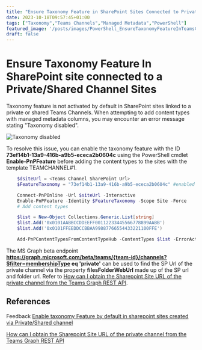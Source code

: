 ```yaml
---
title: "Ensure Taxonomy Feature in SharePoint Sites Connected to Private/Shared Teams Channels"
date: 2023-10-18T09:57:45+01:00
tags: ["Taxonomy","Teams Channels","Managed Metadata","PowerShell"]
featured_image: '/posts/images/PowerShell_EnsureTaxonomyFeatureInTeamsChannelSites/TaxonomyDisabled.png'
draft: false
---
```


# Ensure Taxonomy Feature In SharePoint site connected to a Private/Shared Channel Sites

Taxonomy feature is not activated by default in SharePoint sites linked to a private or shared Teams Channels. 
When attempting to add content types with managed metadata columns, you may encounter an error message stating "Taxonomy disabled".

![Taxonomy disabled](../images/PowerShell_EnsureTaxonomyFeatureInTeamsChannelSites/TaxonomyDisabled.png)

To resolve this issue, you can enable the taxonomy feature with the ID **73ef14b1-13a9-416b-a9b5-ececa2b0604c** using the PowerShell cmdlet **Enable-PnPFeature** before adding the content types to the sites with the template TEAMCHANNEL#1.


```powershell
    $dsiteUrl = <Teams Channel SharePoint Url>
    $FeatureTaxonomy = "73ef14b1-13a9-416b-a9b5-ececa2b0604c" #enabled taxonomy

    Connect-PnPOnline -Url $siteUrl -Interactive
    Enable-PnPFeature -Identity $FeatureTaxonomy -Scope Site -Force
    # Add content types

    $list = New-Object Collections.Generic.List[string]
    $list.Add('0x0101AABBCCDDEEFF00112233445566778899AABB')
    $list.Add('0x0101FFEEDDCCBBAA99887766554433221100FFE')

    Add-PnPContentTypesFromContentTypeHub -ContentTypes $list -ErrorAction Continue
```

The MS Graph beta endpoint **https://graph.microsoft.com/beta/teams/{team-id}/channels?$filter=membershipType eq 'private'** can be used to find the SP Url of the private channel via the property **filesFolderWebUrl** made up of the SP url and folder url. Refer to [How can I obtain the Sharepoint Site URL of the private channel from the Teams Graph REST API](https://learn.microsoft.com/en-us/answers/questions/1159903/how-can-i-obtain-the-sharepoint-site-url-of-the-pr?wt.mc_id=MVP_308367). 

## References

Feedback [Enable taxonomy Feature by default in sharepoint sites created via Private/Shared channel](https://feedbackportal.microsoft.com/feedback/idea/86b3778c-8b6d-ee11-a81c-000d3ae46fcb?wt.mc_id=MVP_308367)

[How can I obtain the Sharepoint Site URL of the private channel from the Teams Graph REST API](https://learn.microsoft.com/en-us/answers/questions/1159903/how-can-i-obtain-the-sharepoint-site-url-of-the-pr?wt.mc_id=MVP_308367)